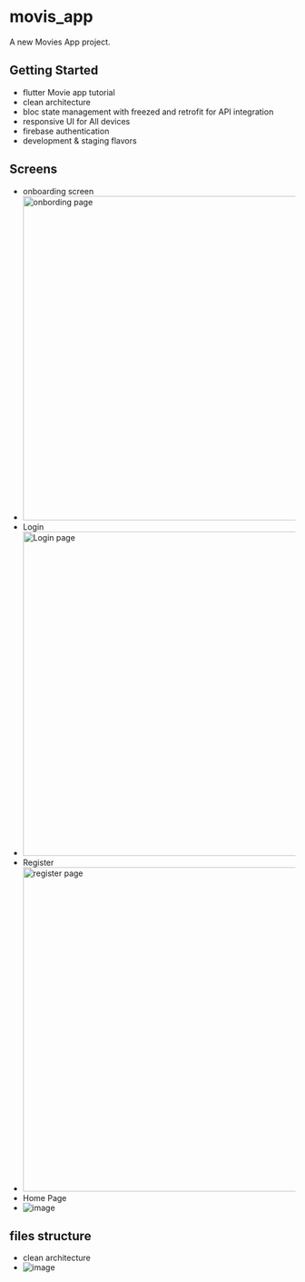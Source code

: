 # movis_app

A new Movies App project.

## Getting Started

- flutter Movie app tutorial
- clean architecture 
- bloc state management with freezed and retrofit for API integration 
- responsive UI for All devices
- firebase authentication
- development & staging flavors  

## Screens
- onboarding screen
- <img width="571" alt="onbording page" src="https://github.com/user-attachments/assets/937c60e3-7874-416a-b6ec-ab38dc7163f9" />
- Login
- <img width="571" alt="Login page" src="https://github.com/user-attachments/assets/1d7dd2fb-42a0-4a73-90b6-141a1e2c004d" />
- Register
- <img width="571" alt="register page" src="https://github.com/user-attachments/assets/c18c4b48-848c-438a-b3fe-e7e8ea5f9741" />
- Home Page
- ![image](https://github.com/user-attachments/assets/38fb87bd-23ea-43b7-b783-66c4bcf48ecb)

## files structure
- clean architecture
- ![image](https://github.com/user-attachments/assets/104347aa-7421-4f10-b3bb-6cfade3f441f)
